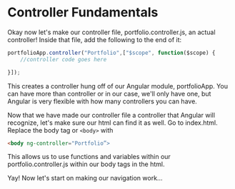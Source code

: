 # Controller Fundamentals

Okay now let's make our controller file, portfolio.controller.js, an actual controller!  Inside that file, add the following to the end of it:  
```javascript
portfolioApp.controller("Portfolio",["$scope", function($scope) {
    //controller code goes here

}]);
```

This creates a controller hung off of our Angular module, portfolioApp.  You can have more than controller or in our case, we'll only have one, but Angular is very flexible with how many controllers you can have.

Now that we have made our controller file a controller that Angular will recognize, let's make sure our html can find it as well.
Go to index.html.
Replace the body tag or `<body>` with
```html
<body ng-controller="Portfolio”>
```
This allows us to use functions and variables within our portfolio.controller.js within our body tags in the html.

Yay!  Now let's start on making our navigation work...